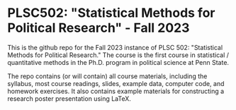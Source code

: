 # PLSC502: "Statistical Methods for Political Research" - Fall 2023

This is the github repo for the Fall 2023 instance of PLSC 502: "Statistical Methods for Political Research." The course is the first course in statistical / quantitative methods in the Ph.D. program in political science at Penn State.

The repo contains (or will contain) all course materials, including the syllabus, most course readings, slides, example data, computer code, and homework exercises. It also contains example materials for constructing a research poster presentation using LaTeX.
